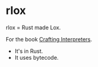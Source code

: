 # rlox

rlox = Rust made Lox. 

For the book [Crafting Interpreters](http://www.craftinginterpreters.com/). 

* It's in Rust.
* It uses bytecode.